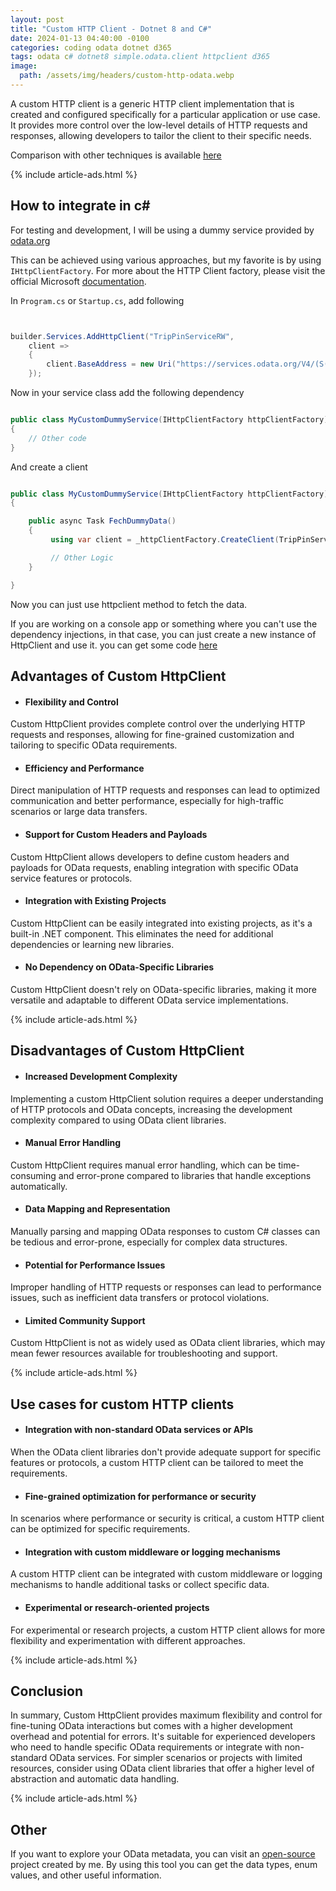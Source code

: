 ```yaml
---
layout: post
title: "Custom HTTP Client - Dotnet 8 and C#"
date: 2024-01-13 04:40:00 -0100
categories: coding odata dotnet d365
tags: odata c# dotnet8 simple.odata.client httpclient d365
image:
  path: /assets/img/headers/custom-http-odata.webp
---
```


A custom HTTP client is a generic HTTP client implementation that is created and configured specifically for a particular application or use case. It provides more control over the low-level details of HTTP requests and responses, allowing developers to tailor the client to their specific needs.

Comparison with other techniques is available [here](/posts/odata-csharp-benchmark)

{% include article-ads.html %}

## How to integrate in c#

For testing and development, I will be using a dummy service provided by [odata.org](<https://services.odata.org/V4/(S(y5tuj04bxbfsxzimbxbnauqg))/TripPinServiceRW/>)

This can be achieved using various approaches, but my favorite is by using `IHttpClientFactory`. For more about the HTTP Client factory, please visit the official Microsoft [documentation](https://learn.microsoft.com/en-us/dotnet/core/extensions/httpclient-factory).

In `Program.cs` or `Startup.cs`, add following

```cs


builder.Services.AddHttpClient("TripPinServiceRW",
    client =>
    {
        client.BaseAddress = new Uri("https://services.odata.org/V4/(S(y5tuj04bxbfsxzimbxbnauqg))/TripPinServiceRW/");
    });

```

Now in your service class add the following dependency

```cs

public class MyCustomDummyService(IHttpClientFactory httpClientFactory)
{
    // Other code
}

```

And create a client

```cs

public class MyCustomDummyService(IHttpClientFactory httpClientFactory)
{

    public async Task FechDummyData()
    {
         using var client = _httpClientFactory.CreateClient(TripPinServiceRW);

         // Other Logic
    }

}

```

Now you can just use httpclient method to fetch the data.

If you are working on a console app or something where you can't use the dependency injections, in that case, you can just create a new instance of HttpClient and use it.
you can get some code [here](https://github.com/manishtiwari25/bites-in-byte-blog/blob/main/src/ODataBenchmark/BenchmarkODataHttp.cs)

## Advantages of Custom HttpClient

- #### Flexibility and Control

Custom HttpClient provides complete control over the underlying HTTP requests and responses, allowing for fine-grained customization and tailoring to specific OData requirements.

- #### Efficiency and Performance

Direct manipulation of HTTP requests and responses can lead to optimized communication and better performance, especially for high-traffic scenarios or large data transfers.

- #### Support for Custom Headers and Payloads

Custom HttpClient allows developers to define custom headers and payloads for OData requests, enabling integration with specific OData service features or protocols.

- #### Integration with Existing Projects

Custom HttpClient can be easily integrated into existing projects, as it's a built-in .NET component. This eliminates the need for additional dependencies or learning new libraries.

- #### No Dependency on OData-Specific Libraries

Custom HttpClient doesn't rely on OData-specific libraries, making it more versatile and adaptable to different OData service implementations.

{% include article-ads.html %}

## Disadvantages of Custom HttpClient

- #### Increased Development Complexity

Implementing a custom HttpClient solution requires a deeper understanding of HTTP protocols and OData concepts, increasing the development complexity compared to using OData client libraries.

- #### Manual Error Handling

Custom HttpClient requires manual error handling, which can be time-consuming and error-prone compared to libraries that handle exceptions automatically.

- #### Data Mapping and Representation

Manually parsing and mapping OData responses to custom C# classes can be tedious and error-prone, especially for complex data structures.

- #### Potential for Performance Issues

Improper handling of HTTP requests or responses can lead to performance issues, such as inefficient data transfers or protocol violations.

- #### Limited Community Support

Custom HttpClient is not as widely used as OData client libraries, which may mean fewer resources available for troubleshooting and support.

{% include article-ads.html %}

## Use cases for custom HTTP clients

- #### Integration with non-standard OData services or APIs

When the OData client libraries don't provide adequate support for specific features or protocols, a custom HTTP client can be tailored to meet the requirements.

- #### Fine-grained optimization for performance or security

In scenarios where performance or security is critical, a custom HTTP client can be optimized for specific requirements.

- #### Integration with custom middleware or logging mechanisms

A custom HTTP client can be integrated with custom middleware or logging mechanisms to handle additional tasks or collect specific data.

- #### Experimental or research-oriented projects

For experimental or research projects, a custom HTTP client allows for more flexibility and experimentation with different approaches.

{% include article-ads.html %}

## Conclusion

In summary, Custom HttpClient provides maximum flexibility and control for fine-tuning OData interactions but comes with a higher development overhead and potential for errors. It's suitable for experienced developers who need to handle specific OData requirements or integrate with non-standard OData services. For simpler scenarios or projects with limited resources, consider using OData client libraries that offer a higher level of abstraction and automatic data handling.

{% include article-ads.html %}

## Other

If you want to explore your OData metadata, you can visit an [open-source](https://edmx.bitesinbyte.com/explore) project created by me. By using this tool you can get the data types, enum values, and other useful information.
